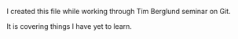 I created this file while working through Tim Berglund seminar on Git.

It is covering things I have yet to learn.